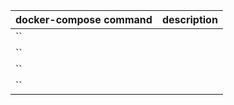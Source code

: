 | docker-compose command                                | description                                       |
|-----------------------------------------|------------------------------------------------|
| `` |  |
| `` |  |
| `` |  |
| `` |  |